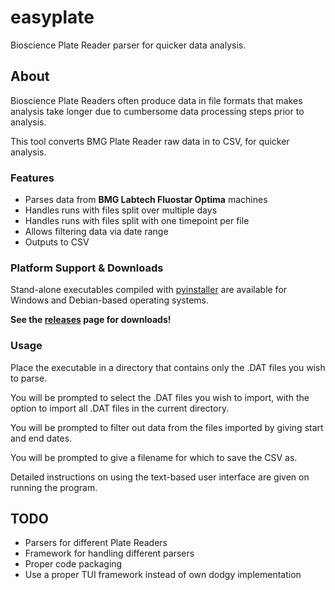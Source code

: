 # easyplate
Bioscience Plate Reader parser for quicker data analysis.

## About
Bioscience Plate Readers often produce data in file formats that makes analysis take longer due to cumbersome data processing steps prior to analysis.

This tool converts BMG Plate Reader raw data in to CSV, for quicker analysis.

### Features
- Parses data from **BMG Labtech Fluostar Optima** machines
- Handles runs with files split over multiple days
- Handles runs with files split with one timepoint per file
- Allows filtering data via date range
- Outputs to CSV

### Platform Support & Downloads
Stand-alone executables compiled with [pyinstaller](https://github.com/pyinstaller/pyinstaller) are available for Windows and Debian-based operating systems.

**See the [releases](../../releases) page for downloads!**

### Usage
Place the executable in a directory that contains only the .DAT files you wish to parse.

You will be prompted to select the .DAT files you wish to import, with the option to import all .DAT files in the current directory.

You will be prompted to filter out data from the files imported by giving  start and end dates.

You will be prompted to give a filename for which to save the CSV as.

Detailed instructions on using the text-based user interface are given on running the program.

## TODO
- Parsers for different Plate Readers
- Framework for handling different parsers
- Proper code packaging
- Use a proper TUI framework instead of own dodgy implementation
